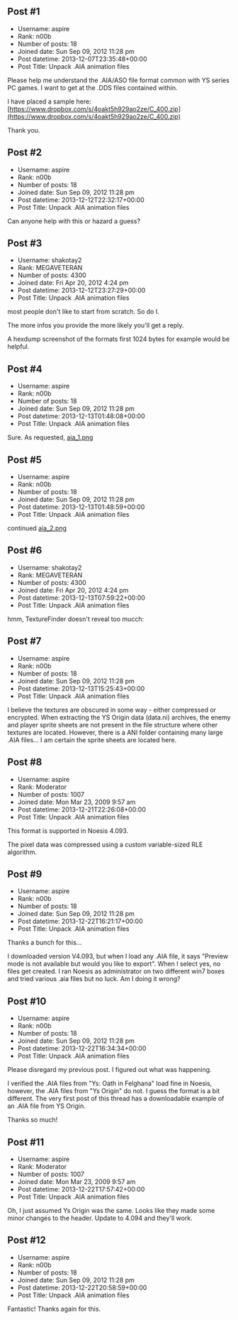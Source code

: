 ## Post #1
- Username: aspire
- Rank: n00b
- Number of posts: 18
- Joined date: Sun Sep 09, 2012 11:28 pm
- Post datetime: 2013-12-07T23:35:48+00:00
- Post Title: Unpack .AIA animation files

Please help me understand the .AIA/ASO file format common with YS series PC games. I want to get at the .DDS files contained within.

I have placed a sample here:
[https://www.dropbox.com/s/4oakt5h929ao2ze/C_400.zip](https://www.dropbox.com/s/4oakt5h929ao2ze/C_400.zip)

Thank you.
## Post #2
- Username: aspire
- Rank: n00b
- Number of posts: 18
- Joined date: Sun Sep 09, 2012 11:28 pm
- Post datetime: 2013-12-12T22:32:17+00:00
- Post Title: Unpack .AIA animation files

Can anyone help with this or hazard a guess?
## Post #3
- Username: shakotay2
- Rank: MEGAVETERAN
- Number of posts: 4300
- Joined date: Fri Apr 20, 2012 4:24 pm
- Post datetime: 2013-12-12T23:27:29+00:00
- Post Title: Unpack .AIA animation files

most people don't like to start from scratch. So do I.

The more infos you provide the more likely you'll get a reply.

A hexdump screenshot of the formats first 1024 bytes for example would be helpful.
## Post #4
- Username: aspire
- Rank: n00b
- Number of posts: 18
- Joined date: Sun Sep 09, 2012 11:28 pm
- Post datetime: 2013-12-13T01:48:08+00:00
- Post Title: Unpack .AIA animation files

Sure. As requested,
[aia_1.png](https://xentaxbackup.github.io/file/6835_aia_1.png)
## Post #5
- Username: aspire
- Rank: n00b
- Number of posts: 18
- Joined date: Sun Sep 09, 2012 11:28 pm
- Post datetime: 2013-12-13T01:48:59+00:00
- Post Title: Unpack .AIA animation files

continued
[aia_2.png](https://xentaxbackup.github.io/file/6836_aia_2.png)
## Post #6
- Username: shakotay2
- Rank: MEGAVETERAN
- Number of posts: 4300
- Joined date: Fri Apr 20, 2012 4:24 pm
- Post datetime: 2013-12-13T07:59:22+00:00
- Post Title: Unpack .AIA animation files

hmm, TextureFinder doesn't reveal too mucch:
[](http://www.pic-upload.de/view-21611327/C_400_AIA.jpg.html)
## Post #7
- Username: aspire
- Rank: n00b
- Number of posts: 18
- Joined date: Sun Sep 09, 2012 11:28 pm
- Post datetime: 2013-12-13T15:25:43+00:00
- Post Title: Unpack .AIA animation files

I believe the textures are obscured in some way - either compressed or encrypted. When extracting the YS Origin data (data.ni) archives, the enemy and player sprite sheets are not present in the file structure where other textures are located. However, there is a ANI folder containing many large .AIA files... I am certain the sprite sheets are located here.
## Post #8
- Username: aspire
- Rank: Moderator
- Number of posts: 1007
- Joined date: Mon Mar 23, 2009 9:57 am
- Post datetime: 2013-12-21T22:26:08+00:00
- Post Title: Unpack .AIA animation files

This format is supported in Noesis 4.093. 

The pixel data was compressed using a custom variable-sized RLE algorithm.
## Post #9
- Username: aspire
- Rank: n00b
- Number of posts: 18
- Joined date: Sun Sep 09, 2012 11:28 pm
- Post datetime: 2013-12-22T16:21:17+00:00
- Post Title: Unpack .AIA animation files

Thanks a bunch for this...

I downloaded version V4.093, but when I load any .AIA file, it says "Preview mode is not available but would you like to export". When I select yes, no files get created. I ran Noesis as administrator on two different win7  boxes and tried various .aia files but no luck. Am I doing it wrong?
## Post #10
- Username: aspire
- Rank: n00b
- Number of posts: 18
- Joined date: Sun Sep 09, 2012 11:28 pm
- Post datetime: 2013-12-22T16:34:34+00:00
- Post Title: Unpack .AIA animation files

Please disregard my previous post. I figured out what was happening.

I verified the .AIA files from "Ys: Oath in Felghana" load fine in Noesis, however, the .AIA files from "Ys Origin" do not. I guess the format is a bit different.  The very first post of this thread has a downloadable example of an .AIA file from YS Origin.

Thanks so much!
## Post #11
- Username: aspire
- Rank: Moderator
- Number of posts: 1007
- Joined date: Mon Mar 23, 2009 9:57 am
- Post datetime: 2013-12-22T17:57:42+00:00
- Post Title: Unpack .AIA animation files

Oh, I just assumed Ys Origin was the same. Looks like they made some minor changes to the header. Update to 4.094 and they'll work.
## Post #12
- Username: aspire
- Rank: n00b
- Number of posts: 18
- Joined date: Sun Sep 09, 2012 11:28 pm
- Post datetime: 2013-12-22T20:58:59+00:00
- Post Title: Unpack .AIA animation files

Fantastic! Thanks again for this.
